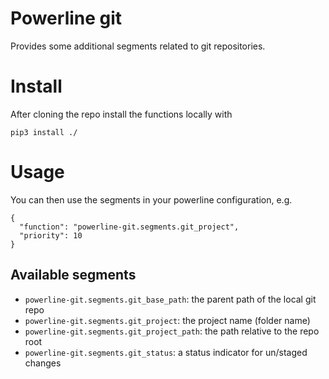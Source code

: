 # Powerline git

Provides some additional segments related to git repositories.

# Install

After cloning the repo install the functions locally with
```
pip3 install ./
```

# Usage

You can then use the segments in your powerline configuration, e.g.
```
{
  "function": "powerline-git.segments.git_project",
  "priority": 10
}
```

## Available segments

* `powerline-git.segments.git_base_path`: the parent path of the local git repo
* `powerline-git.segments.git_project`: the project name (folder name)
* `powerline-git.segments.git_project_path`: the path relative to the repo root
* `powerline-git.segments.git_status`: a status indicator for un/staged changes
